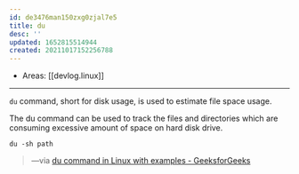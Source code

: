 ```yaml
---
id: de3476man150zxg0zjal7e5
title: du
desc: ''
updated: 1652815514944
created: 20211017152256788
---
```


- Areas: [[devlog.linux]]

---

`du` command, short for disk usage, is used to estimate file space usage.

The du command can be used to track the files and directories which are consuming excessive amount of space on hard disk drive.

`du -sh path`

> —via [du command in Linux with examples - GeeksforGeeks](https://www.geeksforgeeks.org/du-command-linux-examples/)
